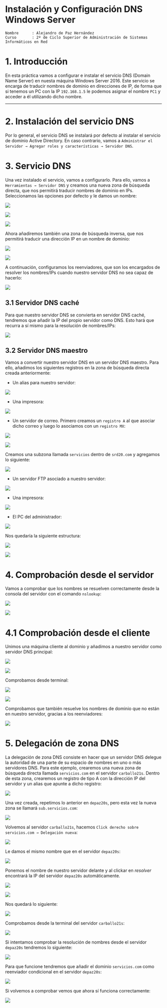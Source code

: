 # Instalación y Configuración DNS Windows Server

```
Nombre      : Alejandro de Paz Hernández
Curso       : 2º de Ciclo Superior de Administración de Sistemas Informáticos en Red
```

# 1. Introducción

En esta práctica vamos a configurar e instalar el servicio DNS (Domain Name Server) en nuesta máquina Windows Server 2016. Este servicio se encarga de traducir nombres de dominio en direcciones de IP, de forma que si tenemos un PC con la IP `192.168.1.5` le podemos asignar el nombre `PC1` y acceder a él utilizando dicho nombre.

---

# 2. Instalación del servicio DNS

Por lo general, el servicio DNS se instalará por defecto al instalar el servicio de dominio Active Directory. En caso contrario, vamos a `Administrar el Servidor → Agregar roles y características → Servidor DNS`.

# 3. Servicio DNS

Una vez instalado el servicio, vamos a configurarlo. Para ello, vamos a `Herramientas → Servidor DNS` y creamos una nueva zona de búsqueda directa, que nos permitirá traducir nombres de dominio en IPs. Seleccionamos las opciones por defecto y le damos un nombre:

![](img/1.png)

![](img/2.png)

![](img/3.png)

Ahora añadiremos también una zona de búsqueda inversa, que nos permitirá traducir una dirección IP en un nombre de dominio:

![](img/5.png)

![](img/6.png)

A continuación, configuramos los reenviadores, que son los encargados de resolver los nombres/IPs cuando nuestro servidor DNS no sea capaz de hacerlo:

![](img/7.png)

## 3.1 Servidor DNS caché

Para que nuestro servidor DNS se convierta en servidor DNS caché, tendremos que añadir la IP del propio servidor como DNS. Esto hará que recurra a sí mismo para la resolución de nombres/IPs:

![](img/8.png)

## 3.2 Servidor DNS maestro

Vamos a convertir nuestro servidor DNS en un servidor DNS maestro. Para ello, añadimos los siguientes registros en la zona de búsqueda directa creada anteriormente:

- Un alias para nuestro servidor:

![](img/9.png)

- Una impresora:

![](img/10.png)

- Un servidor de correo. Primero creamos un `registro A` al que asociar dicho correo y luego lo asociamos con un `registro MX`:

![](img/11.png)

![](img/12.png)

Creamos una subzona llamada `servicios` dentro de `srd20.com` y agregamos lo siguiente:

![](img/40.png)

- Un servidor FTP asociado a nuestro servidor:

![](img/41.png)

- Una impresora:

![](img/42.png)

- El PC del administrador:

![](img/43.png)

Nos quedaría la siguiente estructura:

![](img/44.png)

![](img/45.png)

# 4. Comprobación desde el servidor

Vamos a comprobar que los nombres se resuelven correctamente desde la consola del servidor con el comando `nslookup`:

![](img/47.png)

![](img/46.png)

# 4.1 Comprobación desde el cliente

Unimos una máquina cliente al dominio y añadimos a nuestro servidor como servidor DNS principal:

![](img/50.png)

![](img/20.png)

Comprobamos desde terminal:

![](img/48.png)

![](img/49.png)

Comprobamos que también resuelve los nombres de dominio que no están en nuestro servidor, gracias a los reenviadores:

![](img/22.png)

# 5. Delegación de zona DNS

La delegación de zona DNS consiste en hacer que un servidor DNS delegue la autoridad de una parte de su espacio de nombres en uno o más servidores DNS. Para este ejemplo, crearemos una nueva zona de búsqueda directa llamada `servicios.com` en el servidor `carballo21s`. Dentro de esta zona, crearemos un registro de tipo A con la dirección IP del servidor y un alias que apunte a dicho registro:

![](img/28.png)

Una vez creada, repetimos lo anterior en `depaz20s`, pero esta vez la nueva zona se llamará `sub.servicios.com`:

![](img/35.png)

Volvemos al servidor `carballo21s`, hacemos `Click derecho sobre servicios.com → Delegación nueva`:

![](img/29.png)

Le damos el mismo nombre que en el servidor `depaz20s`:

![](img/30.png)

Ponemos el nombre de nuestro servidor delante y al clickar en *resolver* encontrará la IP del servidor `depaz20s` automáticamente. 

![](img/31.png)

![](img/32.png)

Nos quedará lo siguiente:

![](img/33.png)

Comprobamos desde la terminal del servidor `carballo21s`:

![](img/34.png)

Si intentamos comprobar la resolución de nombres desde el servidor `depaz20s` tendremos lo siguiente:

![](img/36.png)

Para que funcione tendremos que añadir el dominio `servicios.com` como reenviador condicional en el servidor `depaz20s`:

![](img/51.png)

Si volvemos a comprobar vemos que ahora sí funciona correctamente:

![](img/37.png)

